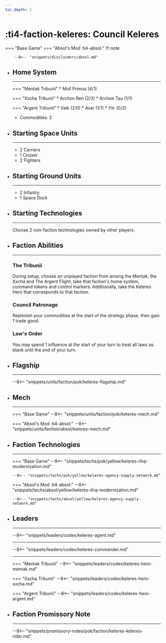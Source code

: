 ```yaml
---
toc_depth: 2
---
```


# :ti4-faction-keleres: Council Keleres
=== "Base Game"
=== "Absol's Mod :ti4-absol:" 
    !!! note

        --8<-- "snippets/disclaimers/absol.md"

<div class="grid cards" markdown>

-   ## __Home System__

    ---

    === "Mentak Tribunii"
        * Moll Primus (4/1)

    === "Xxcha Tribunii"
        * Archon Ren (2/3)
        * Archon Tau (1/1)

    === "Argent Tribunii"
        * Valk (2/0)
        * Avar (1/1)
        * Ylir (0/2)
    * Commodities: 2

</div>

<div class="grid cards" markdown>

-   ## __Starting Space Units__

    ---

    * 2 Carriers
    * 1 Cruiser
    * 2 Fighters

-   ## __Starting Ground Units__

    ---

    * 2 Infantry
    * 1 Space Dock

-   ## __Starting Technologies__

    ---
    Choose 2 non-faction technologies owned by other players.

-   ## __Faction Abilities__

    ---
    ### **The Tribunii**
    
    During setup, choose an unplayed faction from among the Mentak, the Xxcha and The Argent Flight; take that faction's home system, command tokens and control markers. Additionally, take the Keleres Hero that corresponds to that faction.

    ### **Council Patronage**
    
    Replenish your commodities at the start of the strategy phase, then gain 1 trade good.

    ### **Law's Order**

    You may spend 1 influence at the start of your turn to treat all laws as blank until the end of your turn.

-   ## __Flagship__

    ---
    --8<-- "snippets/units/faction/pok/keleres-flagship.md"

-   ## __Mech__

    ---
    === "Base Game"
        --8<-- "snippets/units/faction/pok/keleres-mech.md"

    === "Absol's Mod :ti4-absol:"
        --8<-- "snippets/units/faction/absol/keleres-mech.md"

</div>

<div class="grid cards" markdown>

-   ## __Faction Technologies__

    ---
    === "Base Game"
        --8<-- "snippets/techs/pok/yellow/keleres-iihq-modernization.md"

        --8<-- "snippets/techs/pok/yellow/keleres-agency-supply-network.md"

    === "Absol's Mod :ti4-absol:"
        --8<-- "snippets/techs/absol/yellow/keleres-iihq-modernization.md"

        --8<-- "snippets/techs/absol/yellow/keleres-agency-supply-network.md"

-   ## __Leaders__

    ---
    
    --8<-- "snippets/leaders/codex/keleres-agent.md"

    ---

    --8<-- "snippets/leaders/codex/keleres-commander.md"

    ---

    === "Mentak Tribunii"
        --8<-- "snippets/leaders/codex/keleres-hero-mentak.md"

    === "Xxcha Tribunii"
        --8<-- "snippets/leaders/codex/keleres-hero-xxcha.md"

    === "Argent Tribunii"
        --8<-- "snippets/leaders/codex/keleres-hero-argent.md"

-   ## __Faction Promissory Note__

    ---
    --8<-- "snippets/promissory-notes/pok/faction/keleres-keleres-rider.md"

</div>
